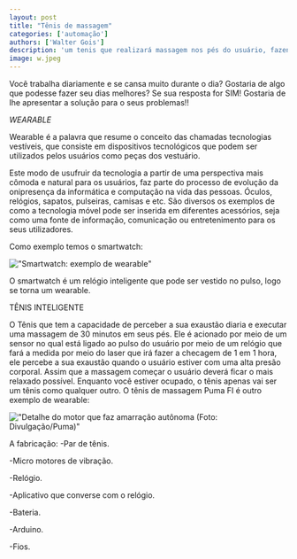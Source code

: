 ```yaml
---
layout: post
title: "Tênis de massagem"
categories: ['automação']
authors: ['Walter Gois'] 
description: 'um tenis que realizará massagem nos pés do usuário, fazendo com que, melhore os seus dias em 100%.'
image: w.jpeg
---
```



Você trabalha diariamente e se cansa muito durante o dia? Gostaria de algo que podesse fazer seu dias melhores? Se sua resposta for SIM! Gostaria de lhe apresentar a solução para o seus problemas!!




_WEARABLE_

Wearable é a palavra que resume o conceito das chamadas tecnologias vestíveis, que consiste em dispositivos tecnológicos que podem ser utilizados pelos usuários como peças dos vestuário.

Este modo de usufruir da tecnologia a partir de uma perspectiva mais cômoda e natural para os usuários, faz parte do processo de evolução da onipresença da informática e computação na vida das pessoas. Óculos, relógios, sapatos, pulseiras, camisas e etc. São diversos os exemplos de como a tecnologia móvel pode ser inserida em diferentes acessórios, seja como uma fonte de informação, comunicação ou entretenimento para os seus utilizadores. 

Como exemplo temos o smartwatch: 

!["Smartwatch: exemplo de wearable"](/42/images/post/sm.jpg)

O smartwatch é um relógio inteligente que pode ser vestido no pulso, logo se torna um wearable.

TÊNIS INTELIGENTE

O Tênis que tem a capacidade de perceber a sua exaustão diaria e executar uma massagem de 30 minutos em seus pés. Ele é acionado por meio de um sensor no qual está ligado ao pulso do usuário por meio de um relógio que fará a medida por meio do laser que irá fazer a checagem de 1 em 1 hora, ele percebe a sua exaustão quando o usuário estiver com uma alta presão corporal. Assim que a massagem começar o usuário deverá ficar o mais relaxado possível. Enquanto você estiver ocupado, o tênis apenas vai ser um tênis como qualquer outro.
O tênis de massagem Puma FI é outro exemplo de wearable:

!["Detalhe do motor que faz amarração autônoma (Foto: Divulgação/Puma)"](/42/images/post/puma.jpg)


A fabricação:
 -Par de tênis.

 -Micro motores de vibração.

 -Relógio.

 -Aplicativo que converse com o relógio.

 -Bateria.

 -Arduino.

 -Fios. 



